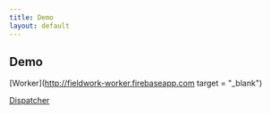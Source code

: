 ```yaml
---
title: Demo
layout: default
---
```


## Demo

[Worker](http://fieldwork-worker.firebaseapp.com target = "_blank")

[Dispatcher](http://pstcc2017fieldwork.firebaseapp.com)
